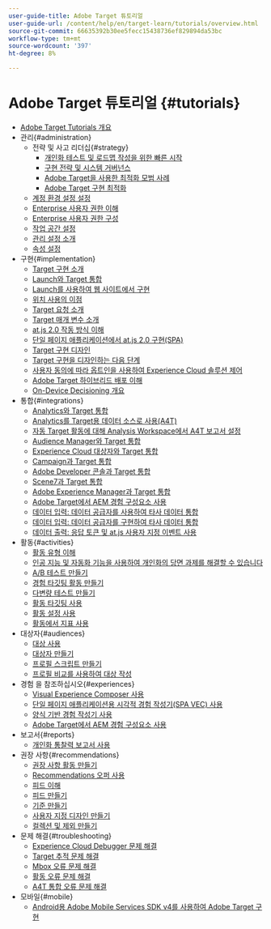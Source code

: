 ```yaml
---
user-guide-title: Adobe Target 튜토리얼
user-guide-url: /content/help/en/target-learn/tutorials/overview.html
source-git-commit: 66635392b30ee5fecc15438736ef829894da53bc
workflow-type: tm+mt
source-wordcount: '397'
ht-degree: 8%

---
```



# Adobe Target 튜토리얼 {#tutorials}

+ [Adobe Target Tutorials 개요](../overview.md)
+ 관리{#administration}
   + 전략 및 사고 리더십{#strategy}
      + [개인화 테스트 및 로드맵 작성을 위한 빠른 시작](../strategy/create-personalization-roadmap-testing-plan.md)
      + [구현 전략 및 시스템 거버넌스](../dev101/1.1-implementation-strategy-sys-governance.md)
      + [Adobe Target을 사용한 최적화 모범 사례](../strategy/target-best-practices-for-optimization.md)
      + [Adobe Target 구현 최적화](../strategy/optimize-your-target-implementation.md)
   + [계정 환경 설정 설정](../administration/set-up-account-preferences.md)
   + [Enterprise 사용자 권한 이해](../administration/understanding-enterprise-user-permissions.md)
   + [Enterprise 사용자 권한 구성](../dev101/1.2-configure-ent-user-permissions.md)
   + [작업 공간 설정](../administration/set-up-workspaces.md)
   + [관리 설정 소개](../dev101/1.3-intro-to-admin-setup.md)
   + [속성 설정](../administration/set-up-properties.md)
+ 구현{#implementation}
   + [Target 구현 소개](../dev101/2.1-intro-to-target-implementation.md)
   + [Launch와 Target 통합](../dev101/3.1-target-launch.md)
   + [Launch를 사용하여 웹 사이트에서 구현](https://experienceleague.adobe.com/docs/launch-learn/implementing-in-websites-with-launch/index.html?lang=en)
   + [위치 사용의 이점](../dev101/2.2-benefits-of-locations.md)
   + [Target 요청 소개](../dev101/2.3-intro-to-target-requests.md)
   + [Target 매개 변수 소개](../dev101/2.4-intro-to-target-params.md)
   + [at.js 2.0 작동 방식 이해](../implementation/understanding-how-atjs-20-works.md)
   + [단일 페이지 애플리케이션에서 at.js 2.0 구현(SPA)](../implementation/implement-atjs-20-in-a-single-page-application.md)
   + [Target 구현 디자인](../dev101/2.5-design-target-implementation.md)
   + [Target 구현을 디자인하는 다음 단계](../dev101/2.6-next-steps-design-target-implementation.md)
   + [사용자 동의에 따라 옵트인을 사용하여 Experience Cloud 솔루션 제어](https://experienceleague.adobe.com/docs/id-service/using/implementation/opt-in-service/use-opt-in-to-control-experience-cloud-activities-based-on-user-consent.html?lang=en)
   + [Adobe Target 하이브리드 배포 이해](../implementation/hybrid-deployment.md)
   + [On-Device Decisioning 개요](../implementation/on-device-decisioning-overview.md)
+ 통합{#integrations}
   + [Analytics와 Target 통합](../dev101/3.2-target-analytics.md)
   + [Analytics를 Target용 데이터 소스로 사용(A4T)](../integrations/use-analytics-as-a-data-source-a4t.md)
   + [자동 Target 활동에 대해 Analysis Workspace에서 A4T 보고서 설정](../integrations/set-up-a4t-reports-in-analysis-workspace-for-auto-target-activities.md)
   + [ Audience Manager와 Target 통합](../dev101/3.3-target-dmp.md)
   + [Experience Cloud 대상자와 Target 통합](../dev101/3.4-target-exc-audiences.md)
   + [ Campaign과 Target 통합](../dev101/3.6-target-campaign.md)
   + [Adobe Developer 콘솔과 Target 통합](../dev101/3.7-target-io.md)
   + [Scene7과 Target 통합](../dev101/3.8-target-scene7.md)
   + [Adobe Experience Manager과 Target 통합](../dev101/3.5-target-aem.md)
   + [Adobe Target에서 AEM 경험 구성요소 사용](https://helpx.adobe.com/experience-manager/kt/sites/using/experience-fragment-target-offer-feature-video-use.html)
   + [데이터 입력: 데이터 공급자를 사용하여 타사 데이터 통합](../integrations/use-data-providers-to-integrate-third-party-data.md)
   + [데이터 입력: 데이터 공급자를 구현하여 타사 데이터 통합](../integrations/implement-data-providers-to-integrate-third-party-data.md)
   + [데이터 출력: 응답 토큰 및 at.js 사용자 지정 이벤트 사용](../integrations/use-response-tokens-and-atjs-custom-events.md)
+ 활동{#activities}
   + [활동 유형 이해](../activities/understanding-the-types-of-activities.md)
   + [인공 지능 및 자동화 기능을 사용하여 개인화의 당면 과제를 해결할 수 있습니다](../activities/use-the-artificial-intelligence-and-automation-capabilities-to-meet-the-challenges-of-personalization.md)
   + [A/B 테스트 만들기](../activities/create-ab-tests.md)
   + [경험 타깃팅 활동 만들기](../activities/create-experience-targeting-activities.md)
   + [다변량 테스트 만들기](../activities/create-multivariate-tests.md)
   + [활동 타깃팅 사용](../activities/use-activity-targeting.md)
   + [활동 설정 사용](../activities/use-activity-settings.md)
   + [활동에서 지표 사용](../activities/use-metrics-in-activities.md)
+ 대상자{#audiences}
   + [대상 사용](../audiences/use-audiences.md)
   + [대상자 만들기](../audiences/create-audiences.md)
   + [프로필 스크립트 만들기](../audiences/create-profile-scripts.md)
   + [프로필 비교를 사용하여 대상 작성](../audiences/use-profile-comparison-to-build-audiences.md)
+ 경험 을 참조하십시오{#experiences}
   + [Visual Experience Composer 사용](../experiences/use-the-visual-experience-composer.md)
   + [단일 페이지 애플리케이션용 시각적 경험 작성기(SPA VEC) 사용](../experiences/use-the-visual-experience-composer-for-single-page-applications.md)
   + [양식 기반 경험 작성기 사용](../experiences/use-the-form-based-experience-composer.md)
   + [Adobe Target에서 AEM 경험 구성요소 사용](https://helpx.adobe.com/experience-manager/kt/sites/using/experience-fragment-target-offer-feature-video-use.html)
+ 보고서{#reports}
   + [개인화 통찰력 보고서 사용](../reports/use-the-personalization-insights-reports.md)
+ 권장 사항{#recommendations}
   + [권장 사항 활동 만들기](../recommendations/create-a-recommendations-activity.md)
   + [Recommendations 오퍼 사용](../recommendations/use-recommendations-offers.md)
   + [피드 이해](../recommendations/understanding-feeds.md)
   + [피드 만들기](../recommendations/create-a-feed.md)
   + [기준 만들기](../recommendations/create-criteria.md)
   + [사용자 지정 디자인 만들기](../recommendations/create-custom-designs.md)
   + [컬렉션 및 제외 만들기](../recommendations/create-collections-and-exclusions.md)
+ 문제 해결{#troubleshooting}
   + [Experience Cloud Debugger 문제 해결](../troubleshooting/troubleshoot-with-the-experience-cloud-debugger.md)
   + [Target 추적 문제 해결](../troubleshooting/troubleshoot-with-target-traces.md)
   + [Mbox 오류 문제 해결](../dev101/4.1-troubleshoot-mbox-errors.md)
   + [활동 오류 문제 해결](../dev101/4.2-troubleshoot-activity-errors.md)
   + [A4T 통합 오류 문제 해결](../dev101/4.3-troubleshoot-integration-errors.md)
+ 모바일{#mobile}
   + [Android용 Adobe Mobile Services SDK v4를 사용하여 Adobe Target 구현](../mobile-v4/overview.md)
